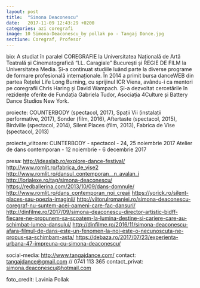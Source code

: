 ```yaml
---
layout: post
title:  "Simona Deaconescu"
date:   2017-11-09 12:43:29 +0200
categories: azi coregrafi
image: 10 Simona-Deaconescu_by pollak po - Tangaj Dance.jpg
sectiune: Coregraf, Profesor
---
```

bio: A studiat în paralel COREGRAFIE la Universitatea Națională de Artă Teatrală și Cinematografică “I.L. Caragiale” București și REGIE DE FILM la Universitatea Media. Și-a continuat studiile luând parte la diverse programe de formare profesională internaționale. În 2014 a primit bursa danceWEB din partea Rețelei Life Long Burning, cu sprijinul ICR Viena, avându-i ca mentori pe coregrafii Chris Haring și David Wampach. Și-a dezvoltat cercetările în rezidențe oferite de Fundația Gabriela Tudor, Asociația 4Culture și Battery Dance Studios New York. 

proiecte: COUNTERBODY (spectacol, 2017), Spații Vii (instalații performative, 2017), Sonder (film, 2016), Aftertaste (spectacol, 2015), Birdville (spectacol, 2014), Silent Places (film, 2013), Fabrica de Vise (spectacol, 2013)

proiecte_viitoare: CUNTERBODY - spectacol - 24, 25 noiembrie 2017
Atelier de dans contemporan - 12 noiembrie - 6 decembrie 2017

presa: http://ideaslab.ro/explore-dance-festival/
http://www.romlit.ro/fabrica_de_vise2
http://www.romlit.ro/dansul_contemporan__n_avalan_i
http://lorialexe.ro/tag/simona-deaconescu/
https://redballerina.com/2013/10/09/dans-domnule/
http://www.romlit.ro/dans_contemporan_noi_creaii
https://yorick.ro/silent-places-sau-poezia-imaginii/
http://viitorulromaniei.ro/simona-deaconescu-coregraf-nu-suntem-acei-oameni-care-fac-dansuri/
http://dinfilme.ro/2017/09/simona-deaconescu-director-artistic-bidff-fiecare-ne-propunem-sa-scoatem-la-lumina-destine-si-cariere-care-au-schimbat-lumea-dansului/
http://dinfilme.ro/2016/11/simona-deaconescu-afara-filmul-de-dans-este-un-fenomen-la-noi-este-o-necunoscuta-ne-propus-sa-schimbam-asta/
https://debaza.ro/2017/07/23/experienta-urbana-47-impreuna-cu-simona-deaconescu/

social-media: http://www.tangajdance.com/
contact: tangajdance@gmail.com // 0741 113 365
contact_privat: simona.deaconescu@hotmail.com

foto_credit: Lavinia Pollak
